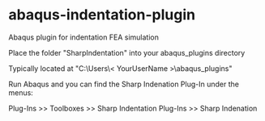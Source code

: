 # abaqus-indentation-plugin
Abaqus plugin for indentation FEA simulation

Place the folder "SharpIndentation" into your abaqus_plugins directory

Typically located at "C:\Users\\< YourUserName >\abaqus_plugins\"


Run Abaqus and you can find the Sharp Indenation Plug-In under the menus:

Plug-Ins >> Toolboxes >> Sharp Indentation
Plug-Ins >> Sharp Indenation
